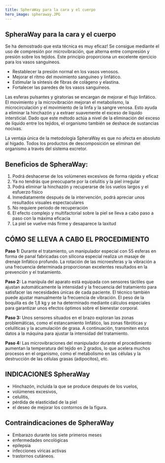 ```yaml
---
title: SpheraWay para la cara y el cuerpo
hero_image: spheraway.JPG
---
```


## SpheraWay para la cara y el cuerpo

Se ha demostrado que esta técnica es muy eficaz! Se consigue mediante el uso de compresión por microvibración, que alterna entre compresión y presión sobre los tejidos. Este principio proporciona un excelente ejercicio para los vasos sanguíneos.

- Restablecer la presión normal en los vasos venosos.
- Mejorar el ritmo del movimiento sanguíneo y linfático.
- Estimular la síntesis de fibras de colágeno y elastina.
- Fortalecer las paredes de los vasos sanguíneos.

Las esferas pulsantes y giratorias se encargan de mejorar el flujo linfático. El movimiento y la microvibración mejoran el metabolismo, la microcirculación y el movimiento de la linfa y la sangre venosa. Esto ayuda a eliminar la hinchazón y a extraer suavemente el exceso de líquido intersticial. Dado que este método actúa a nivel de la eliminación del exceso de líquido entre los tejidos, el organismo también se deshace de sustancias nocivas.

La ventaja única de la metodología SpheraWay es que no afecta en absoluto al hígado. Todos los productos de descomposición se eliminan del organismo a través del sistema excretor.

## Beneficios de SpheraWay:

1. Podrá deshacerse de los volúmenes excesivos de forma rápida y eficaz
2. Ya no tendrás que preocuparte por la celulitis y la piel irregular
3. Podrá eliminar la hinchazón y recuperarse de los vuelos largos y el esfuerzo físico
4. Inmediatamente después de la intervención, podrá apreciar unos resultados visuales espectaculares
5. No requiere periodo de recuperación
6. El efecto complejo y multifactorial sobre la piel se lleva a cabo paso a paso con la máxima eficacia
7. La piel se vuelve más firme y desaparece la laxitud

## CÓMO SE LLEVA A CABO EL PROCEDIMIENTO

**Paso 1:** Durante el tratamiento, un manipulador especial con 55 esferas en forma de panal fabricadas con silicona especial realiza un masaje de drenaje linfático profundo. La rotación de las microesferas y la vibración a una frecuencia determinada proporcionan excelentes resultados en la prevención y el tratamiento.

**Paso 2:** La manípula del aparato está equipada con sensores táctiles que ajustan automáticamente la intensidad y la frecuencia del tratamiento para satisfacer las necesidades únicas de cada paciente. El técnico también puede ajustar manualmente la frecuencia de vibración. El peso de la boquilla es de 1,8 kg y se ha determinado mediante cálculos especiales para garantizar unos efectos óptimos sobre el bienestar corporal.

**Paso 3:** Unos sensores situados en el brazo exploran las zonas problemáticas, como el estancamiento linfático, las zonas fibróticas y celulíticas y la acumulación de grasa. A continuación, transmiten estos datos a la máquina para ajustar la intensidad del tratamiento.

**Paso 4:** Las microvibraciones del manipulador durante el procedimiento aumentan la temperatura del tejido en 2 grados, lo que acelera muchos procesos en el organismo, como el metabolismo en las células y la destrucción de las células grasas (adipocitos), etc.

## INDICACIONES SpheraWay

- Hinchazón, incluida la que se produce después de los vuelos,
- volúmenes excesivos,
- celulitis,
- pérdida de elasticidad de la piel
- el deseo de mejorar los contornos de la figura.

## Contraindicaciones de SpheraWay

- Embarazo durante los siete primeros meses
- enfermedades oncológicas
- epilepsia
- infecciones víricas activas
- trastornos cutáneos.
